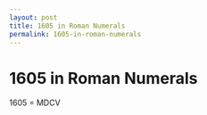 ```yaml
---
layout: post
title: 1605 in Roman Numerals
permalink: 1605-in-roman-numerals
---
```


# 1605 in Roman Numerals

1605 = MDCV

